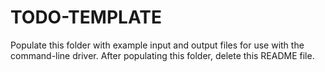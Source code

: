 # TODO-TEMPLATE

Populate this folder with example input and output files for
use with the command-line driver. After populating this folder,
delete this README file.
